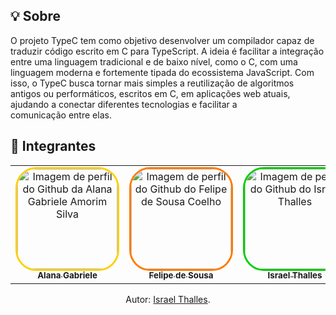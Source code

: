 ## 💡 Sobre
O projeto TypeC tem como objetivo desenvolver um compilador capaz de traduzir código escrito em C para TypeScript. A ideia é facilitar a integração entre uma linguagem tradicional e de baixo nível, como o C, com uma linguagem moderna e fortemente tipada do ecossistema JavaScript. Com isso, o TypeC busca tornar mais simples a reutilização de algoritmos antigos ou performáticos, escritos em C, em aplicações web atuais, ajudando a conectar diferentes tecnologias e facilitar a comunicação entre elas.

## 👥 Integrantes

<div align="center">
  <table>
    <tr>
      <td align="center">
        <a href="https://github.com/alanagabriele">
          <img style="border-radius: 20%; border: 3px solid #ffcf00;" src="https://github.com/alanagabriele.png" width="160px" alt="Imagem de perfil do Github da Alana Gabriele Amorim Silva"/>
          <br /><sub><b>Alana Gabriele</b></sub>
        </a><br />
      </td>
      <td align="center">
        <a href="https://github.com/fsousac">
          <img style="border-radius: 20%; border: 3px solid #ff7a00;" src="https://github.com/fsousac.png" width="160px" alt="Imagem de perfil do Github do Felipe de Sousa Coelho"/>
          <br /><sub><b>Felipe de Sousa</b></sub>
        </a><br />
      </td>
      <td align="center">
        <a href="https://github.com/IsraelThalles">
          <img style="border-radius: 20%; border: 3px solid #00cf00;" src="https://github.com/IsraelThalles.png" width="160px" alt="Imagem de perfil do Github do Israel Thalles"/>
          <br /><sub><b>Israel Thalles</b></sub>
        </a><br />
      </td>
      <td align="center">
        <a href="https://github.com/raquel-andrade">
          <img style="border-radius: 20%; border: 3px solid #526fff;" src="https://github.com/raquel-andrade.png" width="160px" alt="Imagem de perfil do Github da Raquel Ferreira Andrade"/>
          <br /><sub><b>Raquel Ferreira</b></sub>
        </a><br />
      </td>
    </tr>
  </table>
  <p>Autor: <a href="https://github.com/IsraelThalles">Israel Thalles</a>.</p>
</div>

